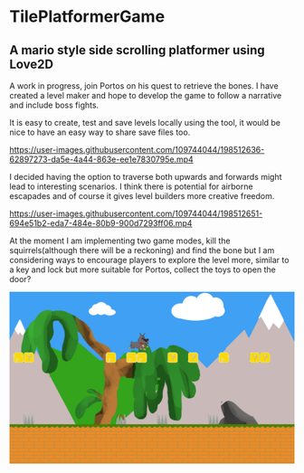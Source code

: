 # TilePlatformerGame

## A mario style side scrolling platformer using Love2D

A work in progress, join Portos on his quest to retrieve the bones. I have created a level maker and hope to develop the game to follow a narrative and include boss fights.

It is easy to create, test and save levels locally using the tool, it would be nice to have an easy way to share save files too.

https://user-images.githubusercontent.com/109744044/198512636-62897273-da5e-4a44-863e-ee1e7830795e.mp4

I decided having the option to traverse both upwards and forwards might lead to interesting scenarios. I think there is potential for airborne escapades and of course it gives level builders more creative freedom.


https://user-images.githubusercontent.com/109744044/198512651-694e51b2-eda7-484e-80b9-900d7293ff06.mp4

At the moment I am implementing two game modes, kill the squirrels(although there will be a reckoning) and find the bone but I am considering ways to encourage players to explore the level more, similar to a key and lock but more suitable for Portos, collect the toys to open the door?



![image](screenshot.png "screenshot")

